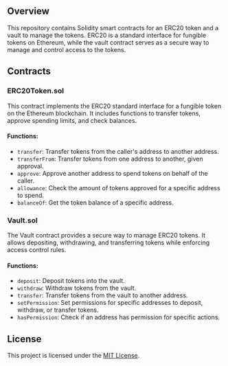 
## Overview

This repository contains Solidity smart contracts for an ERC20 token and a vault to manage the tokens. ERC20 is a standard interface for fungible tokens on Ethereum, while the vault contract serves as a secure way to manage and control access to the tokens.

## Contracts

### ERC20Token.sol

This contract implements the ERC20 standard interface for a fungible token on the Ethereum blockchain. It includes functions to transfer tokens, approve spending limits, and check balances.

#### Functions:

- `transfer`: Transfer tokens from the caller's address to another address.
- `transferFrom`: Transfer tokens from one address to another, given approval.
- `approve`: Approve another address to spend tokens on behalf of the caller.
- `allowance`: Check the amount of tokens approved for a specific address to spend.
- `balanceOf`: Get the token balance of a specific address.

### Vault.sol

The Vault contract provides a secure way to manage ERC20 tokens. It allows depositing, withdrawing, and transferring tokens while enforcing access control rules.

#### Functions:

- `deposit`: Deposit tokens into the vault.
- `withdraw`: Withdraw tokens from the vault.
- `transfer`: Transfer tokens from the vault to another address.
- `setPermission`: Set permissions for specific addresses to deposit, withdraw, or transfer tokens.
- `hasPermission`: Check if an address has permission for specific actions.

## License

This project is licensed under the [MIT License](LICENSE).

